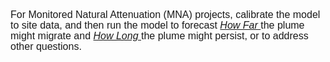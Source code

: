 <p style='margin-top:0in;margin-right:0in;margin-bottom:8.0pt;margin-left:0in;line-height:107%;font-size:15px;font-family:"Calibri",sans-serif;'><span style='font-size:16px;line-height:107%;font-family:"Arial",sans-serif;'>For Monitored Natural Attenuation (MNA) projects, calibrate the model to site data, and then run the model to forecast <em><u>How Far&nbsp;</u></em>the plume might migrate and <em><u>How Long&nbsp;</u></em>the plume might persist, or to address other questions.</span></p>